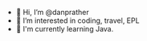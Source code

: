 - 👋 Hi, I’m @danprather
- 👀 I’m interested in coding, travel, EPL
- 🌱 I'm currently learning Java.
<!---
danprather/danprather is a ✨ special ✨ repository because its `README.md` (this file) appears on your GitHub profile.
You can click the Preview link to take a look at your changes.
--->
